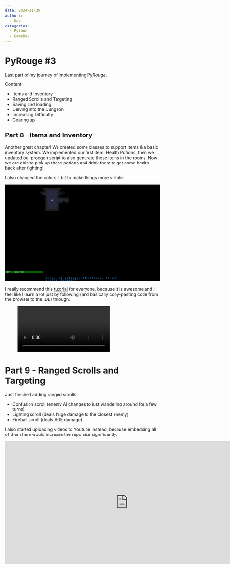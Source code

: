 ```yaml
---
date: 2024-11-30
authors:
  - Dev
categories:
  - Python
  - GameDev
---
```


# PyRouge #3

Last part of my journey of implementing  Py*Rouge*.

Content:

* Items and Inventory
* Ranged Scrolls and Targeting
* Saving and loading
* Delving into the Dungeon
* Increasing Difficulty
* Gearing up

<!-- more -->

## Part 8 - Items and Inventory

Another great chapter! We created some classes to support items & a basic inventory system. We implemented our first item: Health Potions, then we updated our procgen script to also generate these items in the rooms. Now we are able to pick up these potions and drink them to get some health back after fighting!

I also changed the colors a bit to make things more visible.

![Potions](../images/part_8_potions.png)


I really recommend this [tutorial](https://rogueliketutorials.com/) for everyone, because it is awesome and I feel like I learn a lot just by following (and basically copy-pasting code from the browser to the IDE) through.

<figure class="video_container">
    <video controls src="../../../../images/part_8_inventory.mp4" title="Title"></video>
</figure>

# Part 9 - Ranged Scrolls and Targeting

Just finished adding ranged scrolls:

* Confusion scroll (enemy AI changes to just wandering around for a few turns)
* Lighting scroll (deals huge damage to the closest enemy)
* Fireball scroll (deals AOE damage)

I also started uploading videos to Youtube instead, because embedding all of them here would increase the repo size significantly.

<iframe width="800" height="400" src="https://www.youtube.com/embed/zPSMPrQLOfc?si=KodIynhd0viCL5Mq" title="PyRouge - Part 9" frameborder="0" allow="accelerometer; autoplay; clipboard-write; encrypted-media; gyroscope; picture-in-picture; web-share" referrerpolicy="strict-origin-when-cross-origin" allowfullscreen></iframe>

